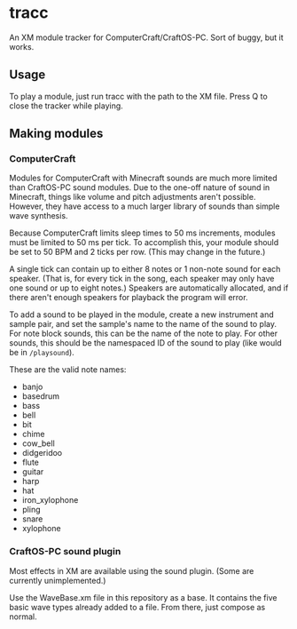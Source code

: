 # tracc
An XM module tracker for ComputerCraft/CraftOS-PC. Sort of buggy, but it works.

## Usage
To play a module, just run tracc with the path to the XM file. Press Q to close the tracker while playing.

## Making modules
### ComputerCraft
Modules for ComputerCraft with Minecraft sounds are much more limited than CraftOS-PC sound modules. Due to the one-off nature of sound in Minecraft, things like volume and pitch adjustments aren't possible. However, they have access to a much larger library of sounds than simple wave synthesis.

Because ComputerCraft limits sleep times to 50 ms increments, modules must be limited to 50 ms per tick. To accomplish this, your module should be set to 50 BPM and 2 ticks per row. (This may change in the future.)

A single tick can contain up to either 8 notes or 1 non-note sound for each speaker. (That is, for every tick in the song, each speaker may only have one sound or up to eight notes.) Speakers are automatically allocated, and if there aren't enough speakers for playback the program will error.

To add a sound to be played in the module, create a new instrument and sample pair, and set the sample's name to the name of the sound to play. For note block sounds, this can be the name of the note to play. For other sounds, this should be the namespaced ID of the sound to play (like would be in `/playsound`).

These are the valid note names:
* banjo
* basedrum
* bass
* bell
* bit
* chime
* cow_bell
* didgeridoo
* flute
* guitar
* harp
* hat
* iron_xylophone
* pling
* snare
* xylophone

### CraftOS-PC sound plugin
Most effects in XM are available using the sound plugin. (Some are currently unimplemented.)

Use the WaveBase.xm file in this repository as a base. It contains the five basic wave types already added to a file. From there, just compose as normal.
